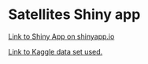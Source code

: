 # Satellites Shiny app

[Link to Shiny App on shinyapp.io](https://simonjoyce.shinyapps.io/Satellites/)

[Link to Kaggle data set used.](https://www.kaggle.com/ucsusa/active-satellites)
